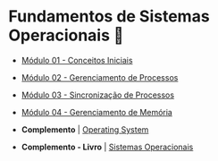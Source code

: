 # Fundamentos de Sistemas Operacionais 🧱

- [Módulo 01 - Conceitos Iniciais](modulo-1/)
- [Módulo 02 - Gerenciamento de Processos](modulo-2/)
- [Módulo 03 - Sincronização de Processos](modulo-3/)
- [Módulo 04 - Gerenciamento de Memória](modulo-4/)

- **Complemento** | [Operating System](https://www.youtube.com/watch?v=vBURTt97EkA&list=PLBlnK6fEyqRiVhbXDGLXDk_OQAeuVcp2O)

- **Complemento - Livro** | [Sistemas Operacionais](08_sistemas_operacionais.pdf)
